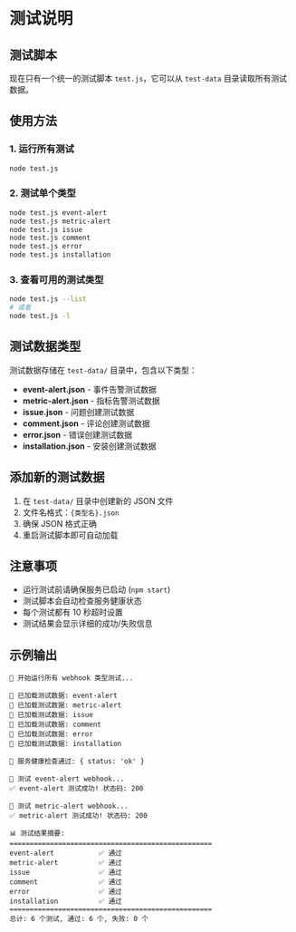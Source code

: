 # 测试说明

## 测试脚本

现在只有一个统一的测试脚本 `test.js`，它可以从 `test-data` 目录读取所有测试数据。

## 使用方法

### 1. 运行所有测试
```bash
node test.js
```

### 2. 测试单个类型
```bash
node test.js event-alert
node test.js metric-alert
node test.js issue
node test.js comment
node test.js error
node test.js installation
```

### 3. 查看可用的测试类型
```bash
node test.js --list
# 或者
node test.js -l
```

## 测试数据类型

测试数据存储在 `test-data/` 目录中，包含以下类型：

- **event-alert.json** - 事件告警测试数据
- **metric-alert.json** - 指标告警测试数据
- **issue.json** - 问题创建测试数据
- **comment.json** - 评论创建测试数据
- **error.json** - 错误创建测试数据
- **installation.json** - 安装创建测试数据

## 添加新的测试数据

1. 在 `test-data/` 目录中创建新的 JSON 文件
2. 文件名格式：`{类型名}.json`
3. 确保 JSON 格式正确
4. 重启测试脚本即可自动加载

## 注意事项

- 运行测试前请确保服务已启动 (`npm start`)
- 测试脚本会自动检查服务健康状态
- 每个测试都有 10 秒超时设置
- 测试结果会显示详细的成功/失败信息

## 示例输出

```
🚀 开始运行所有 webhook 类型测试...

📁 已加载测试数据: event-alert
📁 已加载测试数据: metric-alert
📁 已加载测试数据: issue
📁 已加载测试数据: comment
📁 已加载测试数据: error
📁 已加载测试数据: installation

💚 服务健康检查通过: { status: 'ok' }

🧪 测试 event-alert webhook...
✅ event-alert 测试成功! 状态码: 200

🧪 测试 metric-alert webhook...
✅ metric-alert 测试成功! 状态码: 200

📊 测试结果摘要:
==================================================
event-alert           ✅ 通过
metric-alert          ✅ 通过
issue                 ✅ 通过
comment               ✅ 通过
error                 ✅ 通过
installation          ✅ 通过
==================================================
总计: 6 个测试, 通过: 6 个, 失败: 0 个
```
